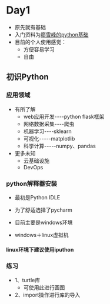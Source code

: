 # Day1

- 原先就有基础
- 入门资料为[廖雪峰的python基础](<https://www.liaoxuefeng.com/wiki/1016959663602400>)
- 目前的个人使用感觉：
  - 方便容易学习
  - 自由

## 初识Python

### 应用领域

- 有所了解
  - web应用开发----python flask框架
  - 网络数据采集----爬虫
  - 机器学习----sklearn
  - 可视化-----matplotlib
  - 科学计算-----numpy、pandas
- 更多未知
  - 云基础设施
  - DevOps

### python解释器安装

- 最初是Python IDLE
- 为了舒适选择了pycharm

- 目前主要是windows环境
- windows＋linux虚拟机

#### linux环境下建议使用iputhon

### 练习

- 1、turtle库 
  - 可使用此进行画图
- 2、import操作进行库的导入


